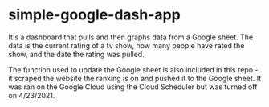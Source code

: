 # simple-google-dash-app

It's a dashboard that pulls and then graphs data from a Google sheet. The data is the current rating of a tv show, how many people have rated the show, and the date the rating was pulled.

The function used to update the Google sheet is also included in this repo - it scraped the website the ranking is on and pushed it to the Google sheet. It was ran on the Google Cloud using the Cloud Scheduler but was turned off on 4/23/2021.

